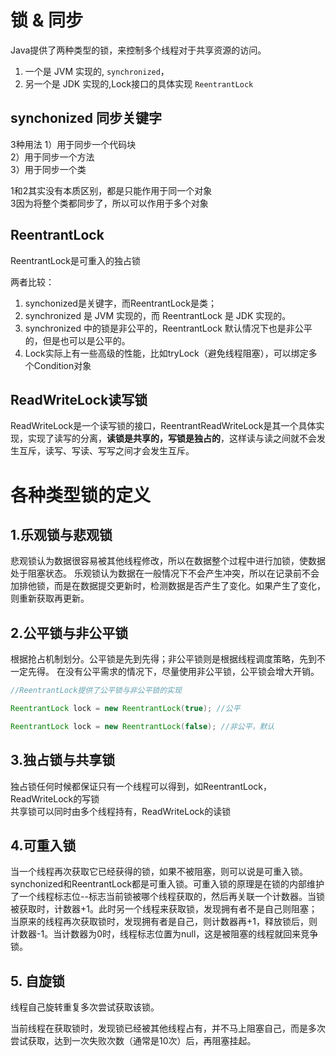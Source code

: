 # 锁 & 同步
Java提供了两种类型的锁，来控制多个线程对于共享资源的访问。
1. 一个是 JVM 实现的, `synchronized`，
2. 另一个是 JDK 实现的,Lock接口的具体实现 `ReentrantLock`


## synchonized 同步关键字
3种用法
1）用于同步一个代码块  
2）用于同步一个方法  
3）用于同步一个类  

1和2其实没有本质区别，都是只能作用于同一个对象  
3因为将整个类都同步了，所以可以作用于多个对象  

## ReentrantLock

ReentrantLock是可重入的独占锁

两者比较：
1. synchonized是关键字，而ReentrantLock是类；
2. synchronized 是 JVM 实现的，而 ReentrantLock 是 JDK 实现的。
3. synchronized 中的锁是非公平的，ReentrantLock 默认情况下也是非公平的，但是也可以是公平的。
4. Lock实际上有一些高级的性能，比如tryLock（避免线程阻塞），可以绑定多个Condition对象


## ReadWriteLock读写锁
ReadWriteLock是一个读写锁的接口，ReentrantReadWriteLock是其一个具体实现，实现了读写的分离，**读锁是共享的，写锁是独占的**，这样读与读之间就不会发生互斥，读写、写读、写写之间才会发生互斥。


# 各种类型锁的定义
## 1.乐观锁与悲观锁
悲观锁认为数据很容易被其他线程修改，所以在数据整个过程中进行加锁，使数据处于阻塞状态。
乐观锁认为数据在一般情况下不会产生冲突，所以在记录前不会加排他锁，而是在数据提交更新时，检测数据是否产生了变化。如果产生了变化，则重新获取再更新。

## 2.公平锁与非公平锁
根据抢占机制划分。公平锁是先到先得；非公平锁则是根据线程调度策略，先到不一定先得。
在没有公平需求的情况下，尽量使用非公平锁，公平锁会增大开销。

```java
//ReentrantLock提供了公平锁与非公平锁的实现

ReentrantLock lock = new ReentrantLock(true); //公平

ReentrantLock lock = new ReentrantLock(false); //非公平，默认
```
## 3.独占锁与共享锁
独占锁任何时候都保证只有一个线程可以得到，如ReentrantLock，ReadWriteLock的写锁  
共享锁可以同时由多个线程持有，ReadWriteLock的读锁  

## 4.可重入锁
当一个线程再次获取它已经获得的锁，如果不被阻塞，则可以说是可重入锁。
synchonized和ReentrantLock都是可重入锁。可重入锁的原理是在锁的内部维护了一个线程标志位--标志当前锁被哪个线程获取的，然后再关联一个计数器。当锁被获取时，计数器+1。此时另一个线程来获取锁，发现拥有者不是自己则阻塞；当原来的线程再次获取锁时，发现拥有者是自己，则计数器再+1，释放锁后，则计数器-1。当计数器为0时，线程标志位置为null，这是被阻塞的线程就回来竞争锁。

## 5. 自旋锁

线程自己旋转重复多次尝试获取该锁。

当前线程在获取锁时，发现锁已经被其他线程占有，并不马上阻塞自己，而是多次尝试获取，达到一次失败次数（通常是10次）后，再阻塞挂起。


